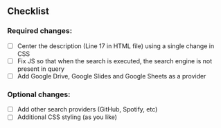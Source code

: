 ## Checklist

### Required changes:
- [ ] Center the description (Line 17 in HTML file) using a single change in CSS
- [ ] Fix JS so that when the search is executed, the search engine is not present in query
- [ ] Add Google Drive, Google Slides and Google Sheets as a provider

### Optional changes:
- [ ] Add other search providers (GitHub, Spotify, etc)
- [ ] Additional CSS styling (as you like)
